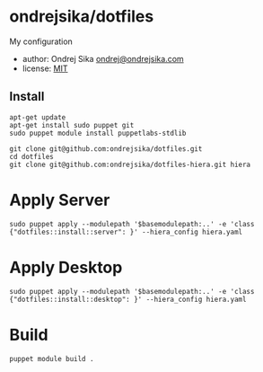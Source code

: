# ondrejsika/dotfiles

My configuration

- author: Ondrej Sika <ondrej@ondrejsika.com>
- license: [MIT](https://ondrejsika.com/license/mit.txt)

## Install

```
apt-get update
apt-get install sudo puppet git
sudo puppet module install puppetlabs-stdlib

git clone git@github.com:ondrejsika/dotfiles.git
cd dotfiles
git clone git@github.com:ondrejsika/dotfiles-hiera.git hiera
```

# Apply Server

```
sudo puppet apply --modulepath '$basemodulepath:..' -e 'class {"dotfiles::install::server": }' --hiera_config hiera.yaml
```

# Apply Desktop

```
sudo puppet apply --modulepath '$basemodulepath:..' -e 'class {"dotfiles::install::desktop": }' --hiera_config hiera.yaml
```

# Build

```
puppet module build .
```

